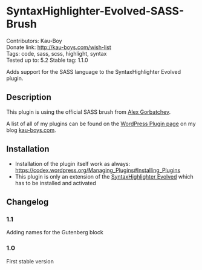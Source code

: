 # SyntaxHighlighter-Evolved-SASS-Brush #
Contributors: Kau-Boy  
Donate link: http://kau-boys.com/wish-list  
Tags: code, sass, scss, highlight, syntax  
Tested up to: 5.2
Stable tag: 1.1.0

Adds support for the SASS language to the SyntaxHighlighter Evolved plugin.

## Description ##

This plugin is using the official SASS brush from [Alex Gorbatchev](https://github.com/alexgorbatchev/syntaxhighlighter).

A list of all of my plugins can be found on the [WordPress Plugin page](http://kau-boys.com/wordpress-plugins "WordPress Plugins") on my blog [kau-boys.com](http://kau-boys.com).

## Installation ##

- Installation of the plugin itself work as always: https://codex.wordpress.org/Managing_Plugins#Installing_Plugins
- This plugin is only an extension of the [SyntaxHighlighter Evolved](http://wordpress.org/plugins/syntaxhighlighter/) which has to be installed and activated

## Changelog ##

### 1.1 ###
Adding names for the Gutenberg block

### 1.0 ###
First stable version
